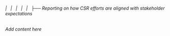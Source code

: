 ###### |   |   |   |   |   ├── Reporting on how CSR efforts are aligned with stakeholder expectations

*Add content here*